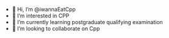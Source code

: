 - 👋 Hi, I’m @iwannaEatCpp
- 👀 I’m interested in CPP
- 🌱 I’m currently learning postgraduate qualifying examination
- 💞️ I’m looking to collaborate on Cpp


<!---
iwannaEatCpp/iwannaEatCpp is a ✨ special ✨ repository because its `README.md` (this file) appears on your GitHub profile.
You can click the Preview link to take a look at your changes.
--->
